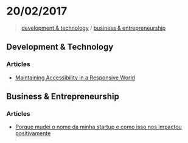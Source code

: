 # 20/02/2017

> [development & technology](#development--technology) /  [business & entrepreneurship](#business--entrepreneurship)


## Development & Technology

### Articles
- [Maintaining Accessibility in a Responsive World](https://www.filamentgroup.com/lab/accessible-responsive.html)


## Business & Entrepreneurship

### Articles
- [Porque mudei o nome da minha startup e como isso nos impactou positivamente](https://www.linkedin.com/pulse/porque-mudei-o-nome-da-minha-startup-e-como-isso-nos-rafael-heringer)
